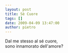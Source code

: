 ```yaml
---
layout: post
title: Sè Cuore
tags: []
date: 2009-04-09 13:47:00
author: pietro
---
```

Dal me stesso al sé cuore,<br/>sono innamorato dell'amore?
